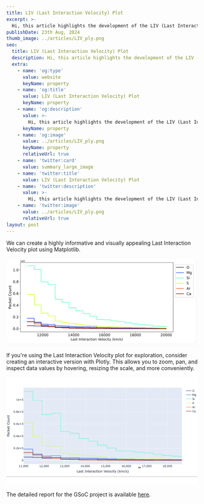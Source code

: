 ```yaml
---
title: LIV (Last Interaction Velocity) Plot
excerpt: >-
  Hi, this article highlights the development of the LIV (Last Interaction Velocity) Plot during this summer's GSoC program—a new visualization tool that plots the last photon packet interactions by velocity for each element in supernova ejecta, offering deeper insights into supernova spectra.
publishDate: 23th Aug, 2024
thumb_image: ../articles/LIV_ply.png
seo:
  title: LIV (Last Interaction Velocity) Plot
  description: Hi, this article highlights the development of the LIV (Last Interaction Velocity) Plot during this summer's GSoC program—a new visualization tool that plots the last photon packet interactions by velocity for each element in supernova ejecta, offering deeper insights into supernova spectra.
  extra:
    - name: 'og:type'
      value: website
      keyName: property
    - name: 'og:title'
      value: LIV (Last Interaction Velocity) Plot
      keyName: property
    - name: 'og:description'
      value: >-
        Hi, this article highlights the development of the LIV (Last Interaction Velocity) Plot during this summer's GSoC program—a new visualization tool that plots the last photon packet interactions by velocity for each element in supernova ejecta, offering deeper insights into supernova spectra.
      keyName: property
    - name: 'og:image'
      value: ../articles/LIV_ply.png
      keyName: property
      relativeUrl: true
    - name: 'twitter:card'
      value: summary_large_image
    - name: 'twitter:title'
      value: LIV (Last Interaction Velocity) Plot
    - name: 'twitter:description'
      value: >-
        Hi, this article highlights the development of the LIV (Last Interaction Velocity) Plot during this summer's GSoC program—a new visualization tool that plots the last photon packet interactions by velocity for each element in supernova ejecta, offering deeper insights into supernova spectra.
    - name: 'twitter:image'
      value: ../articles/LIV_ply.png
      relativeUrl: true
layout: post
---
```


We can create a highly informative and visually appealing Last Interaction Velocity plot using Matplotlib.

<img src='\../articles/LIV_mpl.png' alt='Image'>

If you're using the Last Interaction Velocity plot for exploration, consider creating an interactive version with Plotly. This allows you to zoom, pan, and inspect data values by hovering, resizing the scale, and more conveniently.

<img src='\../articles/plotly-gif.gif' alt='Image'>

The detailed report for the GSoC project is available <a href='https://sites.google.com/view/sarthak-gsoc2024/home' target='blank'>here</a>.


